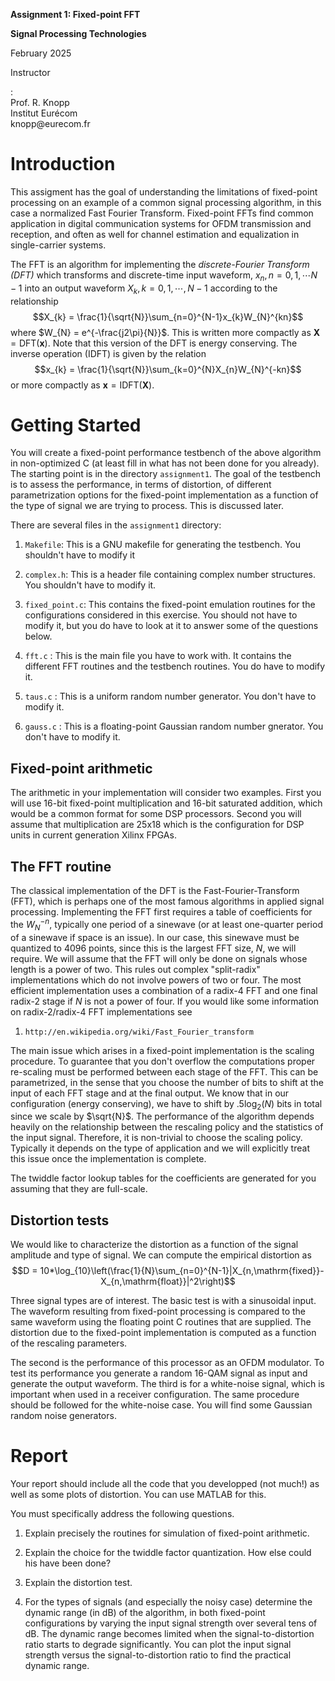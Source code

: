 **Assignment 1: Fixed-point FFT**

**Signal Processing Technologies**

February 2025

Instructor

:   \
    Prof. R. Knopp\
    Institut Eurécom\
    knopp\@eurecom.fr

Introduction
============

This assigment has the goal of understanding the limitations of
fixed-point processing on an example of a common signal processing
algorithm, in this case a normalized Fast Fourier Transform. Fixed-point
FFTs find common application in digital communication systems for OFDM
transmission and reception, and often as well for channel estimation and
equalization in single-carrier systems.

The FFT is an algorithm for implementing the *discrete-Fourier Transform
(DFT)* which transforms and discrete-time input waveform,
$x_{n}, n=0,1,\cdots N-1$ into an output waveform
$X_{k}, k=0,1,\cdots,N-1$ according to the relationship
$$X_{k} = \frac{1}{\sqrt{N}}\sum_{n=0}^{N-1}x_{k}W_{N}^{kn}$$ where
$W_{N} = e^{-\frac{j2\pi}{N}}$. This is written more compactly as
$\mathbf{X} = \mathrm{DFT}(\mathbf{x})$. Note that this version of the
DFT is energy conserving. The inverse operation (IDFT) is given by the
relation $$x_{k} = \frac{1}{\sqrt{N}}\sum_{k=0}^{N}X_{n}W_{N}^{-kn}$$ or
more compactly as $\mathbf{x} = \mathrm{IDFT}(\mathbf{X})$.

Getting Started
===============

You will create a fixed-point performance testbench of the above
algorithm in non-optimized C (at least fill in what has not been done
for you already). The starting point is in the directory `assignment1`.
The goal of the testbench is to assess the performance, in terms of
distortion, of different parametrization options for the fixed-point
implementation as a function of the type of signal we are trying to
process. This is discussed later.

There are several files in the `assignment1` directory:

1.  `Makefile`: This is a GNU makefile for generating the testbench. You
    shouldn't have to modify it

2.  `complex.h`: This is a header file containing complex number
    structures. You shouldn't have to modify it.

3.  `fixed_point.c`: This contains the fixed-point emulation routines
    for the configurations considered in this exercise. You should not
    have to modify it, but you do have to look at it to answer some of
    the questions below.

4.  `fft.c` : This is the main file you have to work with. It contains
    the different FFT routines and the testbench routines. You do have
    to modify it.

5.  `taus.c` : This is a uniform random number generator. You don't have
    to modify it.

6.  `gauss.c` : This is a floating-point Gaussian random number
    gnerator. You don't have to modify it.

Fixed-point arithmetic
----------------------

The arithmetic in your implementation will consider two examples. First
you will use 16-bit fixed-point multiplication and 16-bit saturated
addition, which would be a common format for some DSP processors. Second
you will assume that multiplication are 25x18 which is the configuration
for DSP units in current generation Xilinx FPGAs.

The FFT routine
---------------

The classical implementation of the DFT is the Fast-Fourier-Transform
(FFT), which is perhaps one of the most famous algorithms in applied
signal processing. Implementing the FFT first requires a table of
coefficients for the $W_N^{-n}$, typically one period of a sinewave (or
at least one-quarter period of a sinewave if space is an issue). In our
case, this sinewave must be quantized to 4096 points, since this is the
largest FFT size, $N$, we will require. We will assume that the FFT will
only be done on signals whose length is a power of two. This rules out
complex "split-radix" implementations which do not involve powers of two
or four. The most efficient implementation uses a combination of a
radix-4 FFT and one final radix-2 stage if $N$ is not a power of four.
If you would like some information on radix-2/radix-4 FFT
implementations see

1.  `http://en.wikipedia.org/wiki/Fast_Fourier_transform`

The main issue which arises in a fixed-point implementation is the
scaling procedure. To guarantee that you don't overflow the computations
proper re-scaling must be performed between each stage of the FFT. This
can be parametrized, in the sense that you choose the number of bits to
shift at the input of each FFT stage and at the final output. We know
that in our configuration (energy conserving), we have to shift by
$.5\log_2(N)$ bits in total since we scale by $\sqrt{N}$. The
performance of the algorithm depends heavily on the relationship between
the rescaling policy and the statistics of the input signal. Therefore,
it is non-trivial to choose the scaling policy. Typically it depends on
the type of application and we will explicitly treat this issue once the
implementation is complete.

The twiddle factor lookup tables for the coefficients are generated for
you assuming that they are full-scale.

Distortion tests
----------------

We would like to characterize the distortion as a function of the signal
amplitude and type of signal. We can compute the empirical distortion as
$$D = 10*\log_{10}\left(\frac{1}{N}\sum_{n=0}^{N-1}|X_{n,\mathrm{fixed}}- X_{n,\mathrm{float}}|^2\right)$$

Three signal types are of interest. The basic test is with a sinusoidal
input. The waveform resulting from fixed-point processing is compared to
the same waveform using the floating point C routines that are supplied.
The distortion due to the fixed-point implementation is computed as a
function of the rescaling parameters.

The second is the performance of this processor as an OFDM modulator. To
test its performance you generate a random 16-QAM signal as input and
generate the output waveform. The third is for a white-noise signal,
which is important when used in a receiver configuration. The same
procedure should be followed for the white-noise case. You will find
some Gaussian random noise generators.

Report
======

Your report should include all the code that you developped (not much!)
as well as some plots of distortion. You can use MATLAB for this.

You must specifically address the following questions.

1.  Explain precisely the routines for simulation of fixed-point
    arithmetic.

2.  Explain the choice for the twiddle factor quantization. How else
    could his have been done?

3.  Explain the distortion test.

4.  For the types of signals (and especially the noisy case) determine
    the dynamic range (in dB) of the algorithm, in both fixed-point
    configurations by varying the input signal strength over several
    tens of dB. The dynamic range becomes limited when the
    signal-to-distortion ratio starts to degrade significantly. You can
    plot the input signal strength versus the signal-to-distortion ratio
    to find the practical dynamic range.
